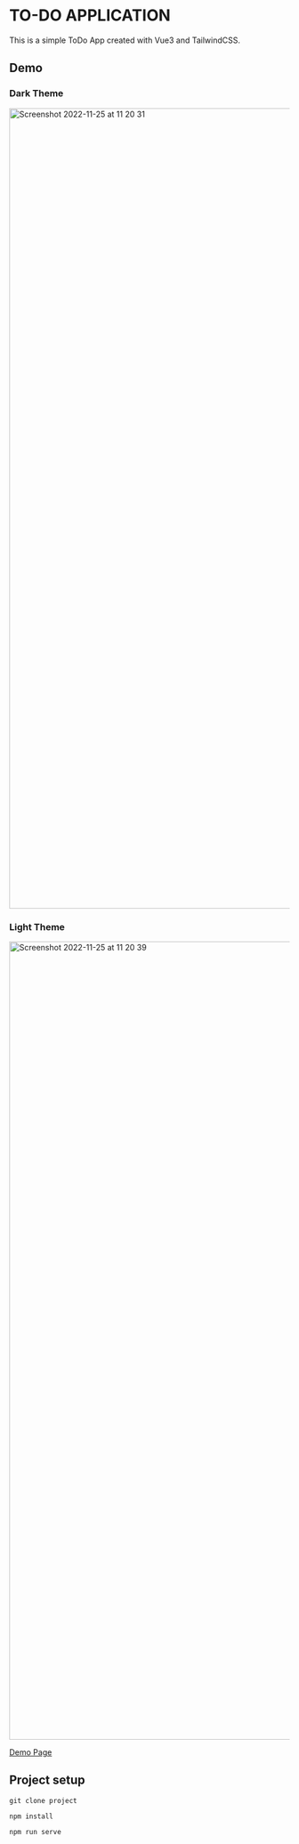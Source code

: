 # TO-DO APPLICATION

This is a simple ToDo App created with Vue3 and TailwindCSS.

## Demo

### Dark Theme
<img width="1439" alt="Screenshot 2022-11-25 at 11 20 31" src="https://user-images.githubusercontent.com/15169261/203935190-49e093c4-bb01-490e-a71b-290a9e323e48.png">

### Light Theme
<img width="1435" alt="Screenshot 2022-11-25 at 11 20 39" src="https://user-images.githubusercontent.com/15169261/203935335-3a8a5e87-16cd-4aba-99ed-38f01d4385e5.png">


[Demo Page](https://mukolweke.github.io/KaziQuest-Todo/) 

## Project setup
```
git clone project
```

```
npm install
```

```
npm run serve
```
